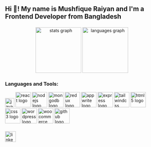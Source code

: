 <h2 align="left">Hi 👋! My name is Mushfique Raiyan and I'm a Frontend Developer from Bangladesh</h2>

###

<div align="center">
  <img src="https://github-readme-stats.vercel.app/api?username=mushfiqueraiyan&hide_title=false&hide_rank=false&show_icons=true&include_all_commits=true&count_private=true&disable_animations=false&theme=dracula&locale=en&hide_border=false" height="150" alt="stats graph"  />
  <img src="https://github-readme-stats.vercel.app/api/top-langs?username=mushfiqueraiyan&locale=en&hide_title=false&layout=compact&card_width=320&langs_count=5&theme=dracula&hide_border=false" height="150" alt="languages graph"  />
</div>

###



###

<div align="left">

<h3 align="left">Languages and Tools:</h3>
  
  <img src="https://cdn.jsdelivr.net/gh/devicons/devicon/icons/javascript/javascript-original.svg" height="30" alt="javascript logo"  />
 
  <img src="https://cdn.jsdelivr.net/gh/devicons/devicon/icons/react/react-original.svg" height="50" alt="react logo"  />
 
  <img src="https://cdn.jsdelivr.net/gh/devicons/devicon/icons/nodejs/nodejs-original.svg" height="50" alt="nodejs logo"  />
 
  <img src="https://cdn.jsdelivr.net/gh/devicons/devicon/icons/mongodb/mongodb-original.svg" height="50" alt="mongodb logo"  />
  
  <img src="https://cdn.jsdelivr.net/gh/devicons/devicon/icons/redux/redux-original.svg" height="50" alt="redux logo"  />
 
  <img src="https://cdn.jsdelivr.net/gh/devicons/devicon/icons/appwrite/appwrite-original.svg" height="50" alt="appwrite logo"  />
  
  <img src="https://cdn.jsdelivr.net/gh/devicons/devicon/icons/express/express-original.svg" height="50" alt="express logo"  />
  
  <img src="https://cdn.jsdelivr.net/gh/devicons/devicon/icons/tailwindcss/tailwindcss-original-wordmark.svg" height="50" alt="tailwindcss logo"  />
 
  <img src="https://cdn.jsdelivr.net/gh/devicons/devicon/icons/html5/html5-original.svg" height="50" alt="html5 logo"  />
 
  <img src="https://cdn.jsdelivr.net/gh/devicons/devicon/icons/css3/css3-original.svg" height="50" alt="css3 logo"  />

  <img src="https://cdn.jsdelivr.net/gh/devicons/devicon/icons/wordpress/wordpress-original.svg" height="50" alt="wordpress logo"  />
  
  <img src="https://cdn.jsdelivr.net/gh/devicons/devicon/icons/woocommerce/woocommerce-original.svg" height="50" alt="woocommerce logo"  />
  
  <img src="https://cdn.jsdelivr.net/gh/devicons/devicon/icons/github/github-original.svg" height="50" alt="github logo"  />



</div>

###

<div align="left">
  <a href="mushfiqueraiyan" target="_blank">
    <img src="https://img.shields.io/static/v1?message=LinkedIn&logo=linkedin&label=&color=0077B5&logoColor=white&labelColor=&style=for-the-badge" height="35" alt="linkedin logo"  />
  </a>
</div>

###

<br clear="both">



###


